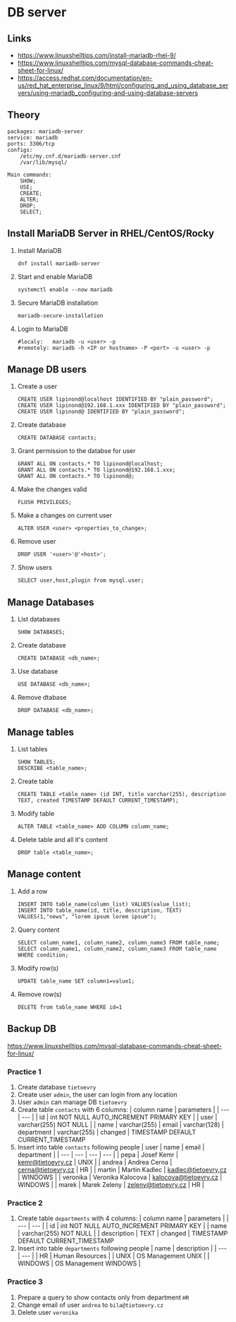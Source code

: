 # DB server

## Links
- https://www.linuxshelltips.com/install-mariadb-rhel-9/
- https://www.linuxshelltips.com/mysql-database-commands-cheat-sheet-for-linux/
- https://access.redhat.com/documentation/en-us/red_hat_enterprise_linux/9/html/configuring_and_using_database_servers/using-mariadb_configuring-and-using-database-servers

## Theory
```
packages: mariadb-server
service: mariadb
ports: 3306/tcp
configs:
    /etc/my.cnf.d/mariadb-server.cnf
    /var/lib/mysql/

Main commands:
    SHOW;
    USE;
    CREATE;
    ALTER;
    DROP;
    SELECT;
```

## Install MariaDB Server in RHEL/CentOS/Rocky

1. Install MariaDB

       dnf install mariadb-server

2. Start and enable MariaDB

       systemctl enable --now mariadb

3. Secure MariaDB installation

       mariadb-secure-installation

4. Login to MariaDB 

       #localy:   mariadb -u <user> -p 
       #remotely: mariadb -h <IP or hostname> -P <port> -u <user> -p 

## Manage DB users

1. Create a user

       CREATE USER lipinond@localhost IDENTIFIED BY "plain_password";
       CREATE USER lipinond@192.168.1.xxx IDENTIFIED BY "plain_password";
       CREATE USER lipinond@ IDENTIFIED BY "plain_password";

2. Create database

       CREATE DATABASE contacts;

3. Grant permission to the databse for user

       GRANT ALL ON contacts.* TO lipinond@localhost;
       GRANT ALL ON contacts.* TO lipinond@192.168.1.xxx;
       GRANT ALL ON contacts.* TO lipinond@;

4. Make the changes valid

       FLUSH PRIVILEGES;

5. Make a changes on current user

       ALTER USER <user> <properties_to_change>;

6. Remove user

       DROP USER '<user>'@'<host>';

7. Show users

       SELECT user,host,plugin from mysql.user;

## Manage Databases

1. List databases

       SHOW DATABASES;

2. Create database

       CREATE DATABASE <db_name>;

3. Use database

       USE DATABASE <db_name>;

4. Remove dtabase

       DROP DATABASE <db_name>;

## Manage tables

1. List tables

       SHOW TABLES;
       DESCRIBE <table_name>;

2. Create table

       CREATE TABLE <table_name> (id INT, title varchar(255), description TEXT, created TIMESTAMP DEFAULT CURRENT_TIMESTAMP);

3. Modify table 

       ALTER TABLE <table_name> ADD COLUMN column_name;

4. Delete table and all it's content

       DROP table <table_name>;

## Manage content

1. Add a row

       INSERT INTO table_name(column_list) VALUES(value_list);
       INSERT INTO table_name(id, title, description, TEXT) VALUES(1,"news", "lorem ipsum lorem ipsum"); 

2. Query content

       SELECT column_name1, column_name2, column_name3 FROM table_name;
       SELECT column_name1, column_name2, column_name3 FROM table_name WHERE condition;

3. Modify row(s)

       UPDATE table_name SET column1=value1;

4. Remove row(s)       

       DELETE from table_name WHERE id=1

## Backup DB

https://www.linuxshelltips.com/mysql-database-commands-cheat-sheet-for-linux/

### Practice 1

1. Create database `tietoevry`
2. Create user `admin`, the user can login from any location
3. User `admin` can manage DB `tietoevry` 
4. Create table `contacts` with 6 columns:
    | column name | parameters |
    | --- | --- |
    | id | int NOT NULL AUTO_INCREMENT PRIMARY KEY |
    | user | varchar(255) NOT NULL |
    | name | varchar(255)
    | email | varchar(128)
    | department | varchar(255)
    | changed | TIMESTAMP DEFAULT CURRENT_TIMESTAMP
5. Insert into table `contacts` following people
    | user | name | email | department |
    | --- | --- | --- | --- | 
    | pepa | Josef Kemr | kemr@tietoevry.cz | UNIX |
    | andrea | Andrea Cerna | cerna@tietoevry.cz | HR |
    | martin | Martin Kadlec | kadlec@tietoevry.cz | WINDOWS |
    | veronika | Veronika Kalocova | kalocova@tietoevry.cz | WINDOWS |
    | marek | Marek Zeleny | zeleny@tietoevry.cz | HR |

### Practice 2
1. Create table `departments` with 4 columns:
    | column name | parameters |
    | --- | --- |
    | id | int NOT NULL AUTO_INCREMENT PRIMARY KEY |
    | name | varchar(255) NOT NULL |
    | description | TEXT
    | changed | TIMESTAMP DEFAULT CURRENT_TIMESTAMP
2. Insert into table `departments` following people
    | name | description |
    | --- | --- | 
    | HR | Human Resources |
    | UNIX | OS Management UNIX |
    | WINDOWS | OS Management WINDOWS |

### Practice 3
1. Prepare a query to show contacts only from department `HR`
2. Change email of user `andrea` to `bila@tietoevry.cz`
3. Delete user `veronika`